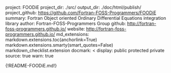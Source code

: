 project: FOODiE
project_dir: ./src/
output_dir: ./doc/html/publish/
project_github: https://github.com/Fortran-FOSS-Programmers/FOODiE
summary: Fortran Object oriented Ordinary Differential Equations integration library
author: Fortran-FOSS-Programmers Group
github: http://fortran-foss-programmers.github.io/
website: http://fortran-foss-programmers.github.io/
md_extensions: markdown.extensions.toc(anchorlink=True)
               markdown.extensions.smarty(smart_quotes=False)
               markdown_checklist.extension
docmark: <
display: public
         protected
         private
source: true
warn: true

{!README-FOODiE.md!}
